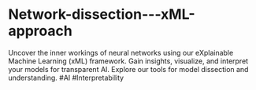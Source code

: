 # Network-dissection---xML-approach
Uncover the inner workings of neural networks using our eXplainable Machine Learning (xML) framework. Gain insights, visualize, and interpret your models for transparent AI. Explore our tools for model dissection and understanding. #AI #Interpretability
